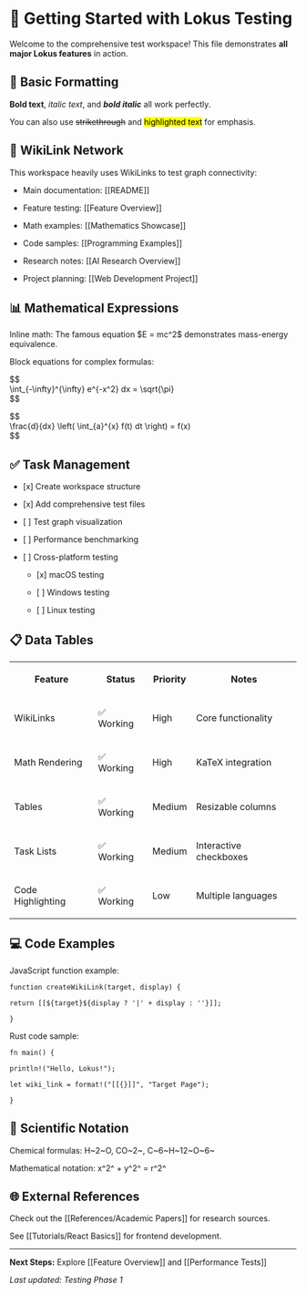 <p></p><h1>🎯 Getting Started with Lokus Testing</h1><p>Welcome to the comprehensive test workspace! This file demonstrates <strong>all major Lokus features</strong> in action.</p><h2>📝 Basic Formatting</h2><p><strong>Bold text</strong>, <em>italic text</em>, and <strong><em>bold italic</em></strong> all work perfectly.</p><p>You can also use <s>strikethrough</s> and <mark>highlighted text</mark> for emphasis.</p><h2>🔗 WikiLink Network</h2><p>This workspace heavily uses WikiLinks to test graph connectivity:</p><ul><li><p>Main documentation: [[README]]</p></li><li><p>Feature testing: [[Feature Overview]]</p></li><li><p>Math examples: [[Mathematics Showcase]]</p></li><li><p>Code samples: [[Programming Examples]]</p></li><li><p>Research notes: [[AI Research Overview]]</p></li><li><p>Project planning: [[Web Development Project]]</p></li></ul><h2>📊 Mathematical Expressions</h2><p>Inline math: The famous equation $E = mc^2$ demonstrates mass-energy equivalence.</p><p>Block equations for complex formulas:</p><p>$$<br>\int_{-\infty}^{\infty} e^{-x^2} dx = \sqrt{\pi}<br>$$</p><p>$$<br>\frac{d}{dx} \left( \int_{a}^{x} f(t) dt \right) = f(x)<br>$$</p><h2>✅ Task Management</h2><ul><li><p>[x] Create workspace structure</p></li><li><p>[x] Add comprehensive test files</p></li><li><p>[ ] Test graph visualization</p></li><li><p>[ ] Performance benchmarking</p></li><li><p>[ ] Cross-platform testing</p><ul><li><p>[x] macOS testing</p></li><li><p>[ ] Windows testing</p></li><li><p>[ ] Linux testing</p></li></ul></li></ul><h2>📋 Data Tables</h2><table style="min-width: 100px;"><colgroup><col style="min-width: 25px;"><col style="min-width: 25px;"><col style="min-width: 25px;"><col style="min-width: 25px;"></colgroup><tbody><tr><th colspan="1" rowspan="1"><p>Feature</p></th><th colspan="1" rowspan="1"><p>Status</p></th><th colspan="1" rowspan="1"><p>Priority</p></th><th colspan="1" rowspan="1"><p>Notes</p></th></tr><tr><td colspan="1" rowspan="1"><p>WikiLinks</p></td><td colspan="1" rowspan="1"><p>✅ Working</p></td><td colspan="1" rowspan="1"><p>High</p></td><td colspan="1" rowspan="1"><p>Core functionality</p></td></tr><tr><td colspan="1" rowspan="1"><p>Math Rendering</p></td><td colspan="1" rowspan="1"><p>✅ Working</p></td><td colspan="1" rowspan="1"><p>High</p></td><td colspan="1" rowspan="1"><p>KaTeX integration</p></td></tr><tr><td colspan="1" rowspan="1"><p>Tables</p></td><td colspan="1" rowspan="1"><p>✅ Working</p></td><td colspan="1" rowspan="1"><p>Medium</p></td><td colspan="1" rowspan="1"><p>Resizable columns</p></td></tr><tr><td colspan="1" rowspan="1"><p>Task Lists</p></td><td colspan="1" rowspan="1"><p>✅ Working</p></td><td colspan="1" rowspan="1"><p>Medium</p></td><td colspan="1" rowspan="1"><p>Interactive checkboxes</p></td></tr><tr><td colspan="1" rowspan="1"><p>Code Highlighting</p></td><td colspan="1" rowspan="1"><p>✅ Working</p></td><td colspan="1" rowspan="1"><p>Low</p></td><td colspan="1" rowspan="1"><p>Multiple languages</p></td></tr></tbody></table><h2>💻 Code Examples</h2><p>JavaScript function example:</p><pre><code class="language-javascript">function createWikiLink(target, display) {
</code></pre><p><code>return [[${target}${display ? '|' + display : ''}]];</code></p><p><code>}</code></p><p></p><p>Rust code sample:</p><pre><code class="language-rust">fn main() {</code></pre><p></p><pre><code>println!("Hello, Lokus!");
</code></pre><p><code>let wiki_link = format!("[[{}]]", "Target Page");<br></code></p><p></p><p><code>}</code></p><p></p><h2>🔬 Scientific Notation</h2><p>Chemical formulas: H~2~O, CO~2~, C~6~H~12~O~6~</p><p>Mathematical notation: x^2^ + y^2^ = r^2^</p><h2>🌐 External References</h2><p>Check out the [[References/Academic Papers]] for research sources.</p><p>See [[Tutorials/React Basics]] for frontend development.</p><hr><p><strong>Next Steps:</strong> Explore [[Feature Overview]] and [[Performance Tests]]</p><p><em>Last updated: Testing Phase 1</em></p><p></p><p></p><p></p>